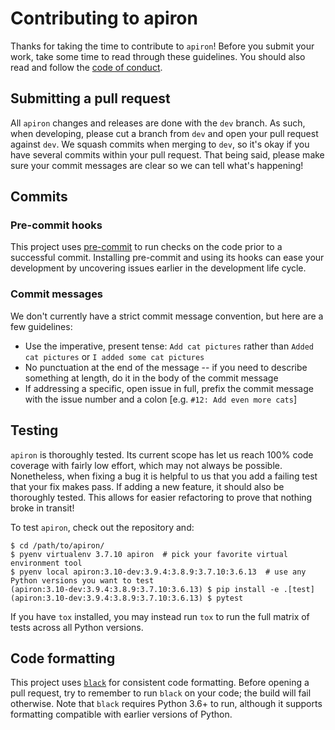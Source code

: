 # Contributing to apiron

Thanks for taking the time to contribute to `apiron`!
Before you submit your work, take some time to read through these guidelines.
You should also read and follow the [code of conduct](../CODE_OF_CONDUCT.md).


## Submitting a pull request

All `apiron` changes and releases are done with the `dev` branch.
As such, when developing, please cut a branch from `dev` and open your pull request against `dev`.
We squash commits when merging to `dev`, so it's okay if you have several commits within your pull request.
That being said, please make sure your commit messages are clear so we can tell what's happening!


## Commits

### Pre-commit hooks

This project uses [pre-commit](https://pre-commit.com/) to run checks on the code prior to a successful commit.
Installing pre-commit and using its hooks can ease your development by uncovering issues earlier in the development life cycle.

### Commit messages

We don't currently have a strict commit message convention, but here are a few guidelines:

- Use the imperative, present tense: `Add cat pictures` rather than `Added cat pictures` or `I added some cat pictures`
- No punctuation at the end of the message -- if you need to describe something at length, do it in the body of the commit message
- If addressing a specific, open issue in full, prefix the commit message with the issue number and a colon [e.g. `#12: Add even more cats`]


## Testing

`apiron` is thoroughly tested.
Its current scope has let us reach 100% code coverage with fairly low effort, which may not always be possible.
Nonetheless, when fixing a bug it is helpful to us that you add a failing test that your fix makes pass.
If adding a new feature, it should also be thoroughly tested.
This allows for easier refactoring to prove that nothing broke in transit!

To test `apiron`, check out the repository and:

```
$ cd /path/to/apiron/
$ pyenv virtualenv 3.7.10 apiron  # pick your favorite virtual environment tool
$ pyenv local apiron:3.10-dev:3.9.4:3.8.9:3.7.10:3.6.13  # use any Python versions you want to test
(apiron:3.10-dev:3.9.4:3.8.9:3.7.10:3.6.13) $ pip install -e .[test]
(apiron:3.10-dev:3.9.4:3.8.9:3.7.10:3.6.13) $ pytest
```

If you have `tox` installed, you may instead run `tox` to run the full matrix of tests across all Python versions.

## Code formatting

This project uses [`black`](https://github.com/ambv/black) for consistent code formatting.
Before opening a pull request, try to remember to run `black` on your code; the build will fail otherwise.
Note that `black` requires Python 3.6+ to run, although it supports formatting compatible with earlier versions of Python.
